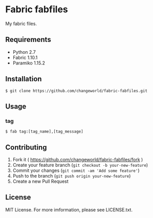 # Fabric fabfiles

My fabric files.

## Requirements

* Python 2.7
* Fabric 1.10.1
* Paramiko 1.15.2

## Installation

    $ git clone https://github.com/changeworld/fabric-fabfiles.git

## Usage

### tag

    $ fab tag:[tag_name],[tag_message]

## Contributing

1. Fork it ( https://github.com/changeworld/fabric-fabfiles/fork )
2. Create your feature branch (`git checkout -b your-new-feature`)
3. Commit your changes (`git commit -am 'Add some feature'`)
4. Push to the branch (`git push origin your-new-feature`)
5. Create a new Pull Request

## License

MIT License. For more imformation, please see LICENSE.txt.
